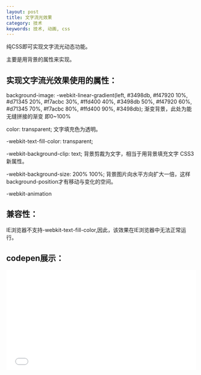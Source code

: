 ```yaml
---
layout: post
title: 文字流光效果
category: 技术
keywords: 技术, 动画, css
---
```


纯CSS即可实现文字流光动态功能。

主要是用背景的属性来实现。

## 实现文字流光效果使用的属性：

background-image: -webkit-linear-gradient(left, #3498db, #f47920 10%, #d71345 20%, #f7acbc 30%, #ffd400 40%, #3498db 50%, #f47920 60%, #d71345 70%, #f7acbc 80%, #ffd400 90%, #3498db); 渐变背景，此处为能无缝拼接的渐变 即0~100%

color: transparent;   文字填充色为透明。

-webkit-text-fill-color: transparent;    

-webkit-background-clip: text; 背景剪裁为文字，相当于用背景填充文字 CSS3新属性。

-webkit-background-size: 200% 100%; 背景图片向水平方向扩大一倍，这样background-position才有移动与变化的空间。

-webkit-animation

## 兼容性：

IE浏览器不支持-webkit-text-fill-color,因此，该效果在IE浏览器中无法正常运行。

## codepen展示：

<iframe height='265' scrolling='no' title='CSS文字流光效果' src='//codepen.io/niyungang/embed/oZBNxa/?height=265&theme-id=dark&default-tab=css,result&embed-version=2' frameborder='no' allowtransparency='true' allowfullscreen='true' style='width: 100%;'>See the Pen <a href='https://codepen.io/niyungang/pen/oZBNxa/'>CSS文字流光效果</a> by 倪云港 (<a href='http://codepen.io/niyungang'>@niyungang</a>) on <a href='http://codepen.io'>CodePen</a>.
</iframe>